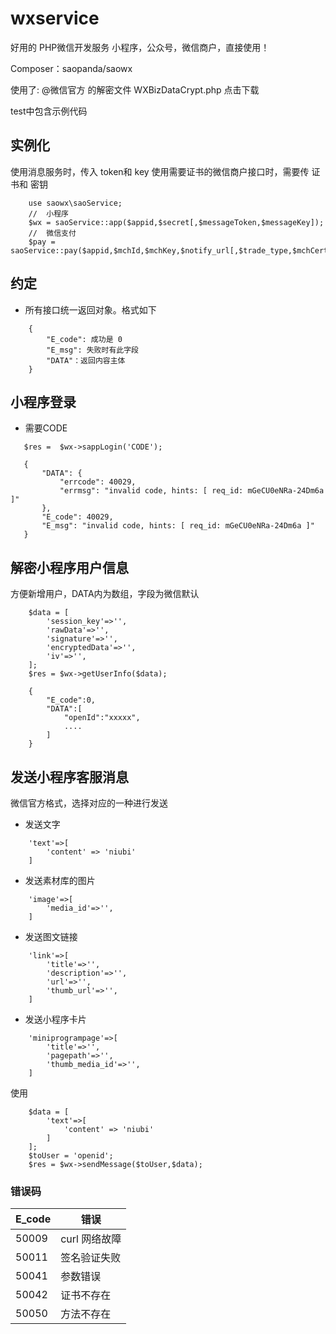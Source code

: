 # wxservice
好用的 PHP微信开发服务 小程序，公众号，微信商户，直接使用！

Composer：<a href="https://packagist.org/packages/saopanda/saowx" style=" text-decoration-line: none;font-size: 14px; white-space: normal;">saopanda/saowx</a>

使用了:
@微信官方 的解密文件 WXBizDataCrypt.php <a href="http://undefined" style=" text-decoration-line: none;font-size: 14px; white-space: normal;">点击下载</a>

test中包含示例代码

## 实例化
使用消息服务时，传入 token和 key
使用需要证书的微信商户接口时，需要传 证书和 密钥
```
    use saowx\saoService;
    //  小程序
    $wx = saoService::app($appid,$secret[,$messageToken,$messageKey]);
    //  微信支付
    $pay = saoService::pay($appid,$mchId,$mchKey,$notify_url[,$trade_type,$mchCert,$mchCertKey])
```
## 约定
* 所有接口统一返回对象。格式如下
```
    {
        "E_code": 成功是 0
        "E_msg": 失败时有此字段
        "DATA"：返回内容主体
    }
```

## 小程序登录
* 需要CODE
```
   $res =  $wx->sappLogin('CODE');
   
   {
       "DATA": {
           "errcode": 40029,
           "errmsg": "invalid code, hints: [ req_id: mGeCU0eNRa-24Dm6a ]"
       },
       "E_code": 40029,
       "E_msg": "invalid code, hints: [ req_id: mGeCU0eNRa-24Dm6a ]"
   }
```
## 解密小程序用户信息
方便新增用户，DATA内为数组，字段为微信默认
```
    $data = [
        'session_key'=>'',
        'rawData'=>'',
        'signature'=>'',
        'encryptedData'=>'',
        'iv'=>'',
    ];
    $res = $wx->getUserInfo($data);
    
    {
        "E_code":0,
        "DATA":[
            "openId":"xxxxx",
            ....
        ]
    }
```




## 发送小程序客服消息
微信官方格式，选择对应的一种进行发送
* 发送文字
```
    'text'=>[
        'content' => 'niubi'
    ]
```
* 发送素材库的图片
```
    'image'=>[
        'media_id'=>'',
    ]
```
* 发送图文链接
```
    'link'=>[
        'title'=>'',
        'description'=>'',
        'url'=>'',
        'thumb_url'=>'',
    ]
```
* 发送小程序卡片
```
    'miniprogrampage'=>[
        'title'=>'',
        'pagepath'=>'',
        'thumb_media_id'=>'',
    ]
```
使用
```    
    $data = [
        'text'=>[
            'content' => 'niubi'
        ]
    ];
    $toUser = 'openid';
    $res = $wx->sendMessage($toUser,$data);

```

### 错误码

E_code | 错误
|---|---| 
50009 | curl 网络故障
50011 | 签名验证失败
50041 | 参数错误
50042 | 证书不存在
50050 | 方法不存在